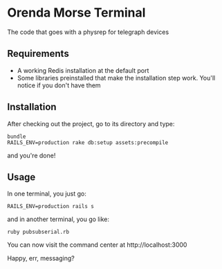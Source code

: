 Orenda Morse Terminal
=====================

The code that goes with a physrep for telegraph devices

Requirements
------------
* A working Redis installation at the default port
* Some libraries preinstalled that make the installation step work. You'll notice if you don't have them


Installation
------------

After checking out the project, go to its directory and type:
```
bundle
RAILS_ENV=production rake db:setup assets:precompile
```

and you're done!

Usage
-----

In one terminal, you just go:
```
RAILS_ENV=production rails s
```
and in another terminal, you go like:
```
ruby pubsubserial.rb
```

You can now visit the command center at http://localhost:3000

Happy, err, messaging?
